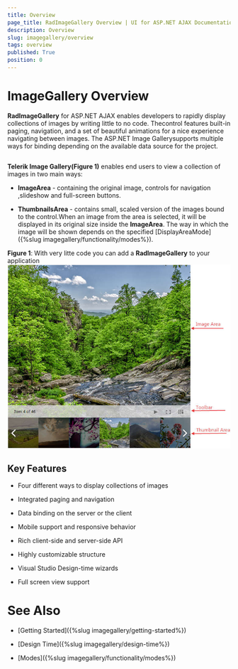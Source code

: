 ```yaml
---
title: Overview
page_title: RadImageGallery Overview | UI for ASP.NET AJAX Documentation
description: Overview
slug: imagegallery/overview
tags: overview
published: True
position: 0
---
```


# ImageGallery Overview



**RadImageGallery** for ASP.NET AJAX enables developers to rapidly display collections of images by writing little to no code. Thecontrol features built-in paging, navigation, and a set of beautiful animations for a nice experience navigating between images. The ASP.NET Image Gallerysupports multiple ways for binding depending on the available data source for the project.

## 

**Telerik Image Gallery(Figure 1)** enables end users to view a collection of images in two main ways:

* **ImageArea** - containing the original image, controls for navigation ,slideshow and full-screen buttons.

* **ThumbnailsArea** - contains small, scaled version of the images bound to the control.When an image from the area is selected, it will be displayed in its original size inside the **ImageArea**. The way in which the image will be shown depends on the specified [DisplayAreaMode]({%slug imagegallery/functionality/modes%}).

**Figure 1**: With very litte code you can add a **RadImageGallery** to your application
![Image-Gallery-Dispaly Mode Image](images/Image-Gallery-DispalyModeImage.jpg)

## Key Features

* Four different ways to display collections of images

* Integrated paging and navigation

* Data binding on the server or the client

* Mobile support and responsive behavior

* Rich client-side and server-side API

* Highly customizable structure

* Visual Studio Design-time wizards

* Full screen view support

# See Also

 * [Getting Started]({%slug imagegallery/getting-started%})

 * [Design Time]({%slug imagegallery/design-time%})

 * [Modes]({%slug imagegallery/functionality/modes%})
